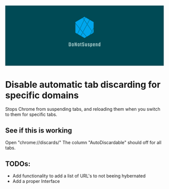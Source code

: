 ![DoNotSuspend logo](https://github.com/MartinWie/DoNotSuspend/blob/master/DoNotSuspend_logo.png)

# Disable automatic tab discarding for specific domains
Stops Chrome from suspending tabs, and reloading them when you switch to them for specific tabs.


## See if this is working
Open "chrome://discards/" 
The column "AutoDiscardable" should off for all tabs.



## TODOs: 
- Add functionality to add a list of URL's to not beeing hybernated 
- Add a proper Interface
